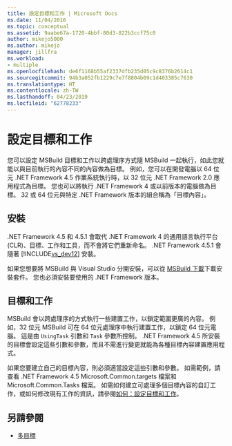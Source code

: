 ```yaml
---
title: 設定目標和工作 | Microsoft Docs
ms.date: 11/04/2016
ms.topic: conceptual
ms.assetid: 9aabe67a-1720-4bbf-80d3-822b3ccf75c0
author: mikejo5000
ms.author: mikejo
manager: jillfra
ms.workload:
- multiple
ms.openlocfilehash: de6f1168b55af2337dfb235d05c9c8376b2614c1
ms.sourcegitcommit: 94b3a052fb1229c7e7f8804b09c1d403385c7630
ms.translationtype: HT
ms.contentlocale: zh-TW
ms.lasthandoff: 04/23/2019
ms.locfileid: "62778233"
---
```

# <a name="configure-targets-and-tasks"></a>設定目標和工作
您可以設定 MSBuild 目標和工作以跨處理序方式隨 MSBuild 一起執行，如此您就能以與目前執行的內容不同的內容做為目標。 例如，您可以在開發電腦以 64 位元 .NET Framework 4.5 作業系統執行時，以 32 位元 .NET Framework 2.0 應用程式為目標。 您也可以將執行 .NET Framework 4 或以前版本的電腦做為目標。 32 或 64 位元與特定 .NET Framework 版本的組合稱為「目標內容」。

## <a name="installation"></a>安裝
 .NET Framework 4.5 和 4.5.1 會取代 .NET Framework 4 的通用語言執行平台 (CLR)、目標、工作和工具，而不會將它們重新命名。 .NET Framework 4.5.1 會隨著 [!INCLUDE[vs_dev12](../extensibility/includes/vs_dev12_md.md)] 安裝。

 如果您想要將 MSBuild 與 Visual Studio 分開安裝，可以從 [MSBuild 下載](http://go.microsoft.com/fwlink/?LinkId=309745)下載安裝套件。 您也必須安裝要使用的 .NET Framework 版本。

## <a name="targets-and-tasks"></a>目標和工作
 MSBuild 會以跨處理序的方式執行一些建置工作，以鎖定範圍更廣的內容。  例如，32 位元 MSBuild 可在 64 位元處理序中執行建置工作，以鎖定 64 位元電腦。 這是由 `UsingTask` 引數和 `Task` 參數所控制。 .NET Framework 4.5 所安裝的目標會設定這些引數和參數，而且不需進行變更就能為各種目標內容建置應用程式。

 如果您要建立自己的目標內容，則必須適當設定這些引數和參數。 如需範例，請查看 .NET Framework 4.5 Microsoft.Common.targets 檔案和 Microsoft.Common.Tasks 檔案。  如需如何建立可處理多個目標內容的自訂工作，或如何修改現有工作的資訊，請參閱[如何：設定目標和工作](../msbuild/how-to-configure-targets-and-tasks.md)。

## <a name="see-also"></a>另請參閱
- [多目標](../msbuild/msbuild-multitargeting-overview.md)